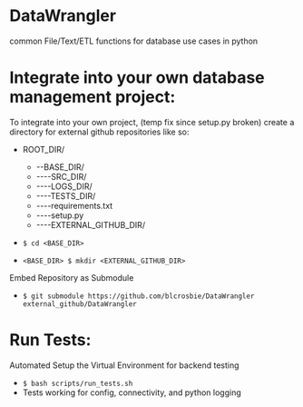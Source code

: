 # DataWrangler
common File/Text/ETL functions for database use cases in python

# Integrate into your own database management project:
  To integrate into your own project, (temp fix since setup.py broken) create a directory for external github repositories like so:
  
  - ROOT_DIR/
    - --BASE_DIR/
    - ----SRC_DIR/
    - ----LOGS_DIR/
    - ----TESTS_DIR/
    - ----requirements.txt
    - ----setup.py
    - ----EXTERNAL_GITHUB_DIR/

  - ```$ cd <BASE_DIR>```
  - ```<BASE_DIR> $ mkdir <EXTERNAL_GITHUB_DIR> ```

  Embed Repository as Submodule
  - ```$ git submodule https://github.com/blcrosbie/DataWrangler external_github/DataWrangler```

# Run Tests:
  Automated Setup the Virtual Environment for backend testing
  - ```$ bash scripts/run_tests.sh```
   - Tests working for config, connectivity, and python logging